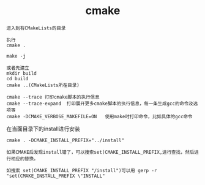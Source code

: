 <h1 align="center">cmake</h1>




```
进入到有CMakeLists的目录

执行
cmake .

make -j

或者先建立
mkdir build
cd build
cmake ..(CMakeLists所在目录)

```





```
cmake --trace 打印cmake脚本的执行信息
cmake --trace-expand  打印展开更多cmake脚本的执行信息，每一条生成gcc的命令及选项等
cmake -DCMAKE_VERBOSE_MAKEFILE=ON   使用make时打印命令，比如具体的gcc命令
```





在当面目录下的install进行安装

```
cmake . -DCMAKE_INSTALL_PREFIX="../install"

如果CMAKE后发现install错了，可以搜索set(CMAKE_INSTALL_PREFIX,进行查找，然后进行相应的替换。

如搜索 set(CMAKE_INSTALL_PREFIX "/install")可以用 gerp -r "set(CMAKE_INSTALL_PREFIX \"INSTALL"
```

